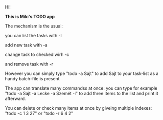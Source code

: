 Hi!

**This is Miki's TODO app**

The mechanism is the usual: 

you can list the tasks with -l

add new task with -a

change task to checked wirh -c

and remove task with -r

However you can simply type "todo -a Sajt" to add Sajt to your task-list as a handy batch-file is present

The app can translate many commandss at once: you can type for example "todo -a Sajt -a Lecke -a Szemét -l" to add
three items to the list and print it afterward.

You can delete or check many items at once by giveing multiple indexes: "todo -c 1 3 27" or "todo -r 6 4 2"
